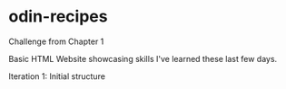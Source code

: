# odin-recipes
Challenge from Chapter 1

Basic HTML Website showcasing skills I've learned these last few days.

Iteration 1: Initial structure
